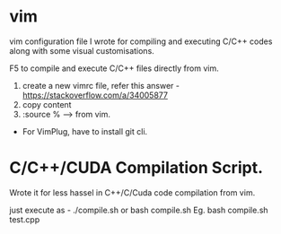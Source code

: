 # vim
vim configuration file I wrote for compiling and executing C/C++ codes along with some visual customisations.

F5 to compile and execute C/C++ files directly from vim.

1. create a new vimrc file, refer this answer -  https://stackoverflow.com/a/34005877
2. copy content
3. :source % --> from vim.

- For VimPlug, have to install git cli.

# C/C++/CUDA Compilation Script.
Wrote it for less hassel in C++/C/Cuda code compilation from vim.

just execute as - 
./compile.sh <your program name>
or 
bash compile.sh <your program name>
Eg. bash compile.sh test.cpp
